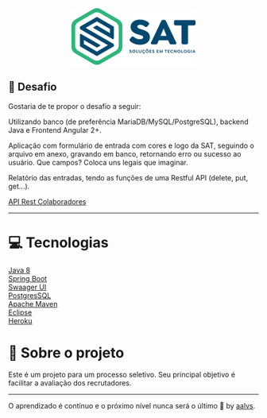 <div align='center'>
<img src=".github/logo.png" width='250'>
</div>

## 🚀 Desafio

Gostaria de te propor o desafio a seguir:

Utilizando banco (de preferência MariaDB/MySQL/PostgreSQL), backend Java e Frontend Angular 2+.

Aplicação com formulário de entrada com cores e logo da SAT, seguindo o arquivo em anexo, gravando em banco, retornando erro ou sucesso ao usuário. Que campos? Coloca uns legais que imaginar.

Relatório das entradas, tendo as funções de uma Restful API (delete, put, get...).


[API Rest Colaboradores](https://challenge-sat-apirest.herokuapp.com/swagger-ui.html#/colaborador-resource)

---

# 💻 Tecnologias

<a href='https://www.oracle.com/java/technologies/'>Java 8</a>
<br/>
<a href='https://spring.io/projects/spring-boot'>Spring Boot</a>
<br/>
<a href='https://swagger.io/tools/swagger-ui/'>Swaager UI</a>
<br/>
<a href='https://www.postgresql.org/'>PostgresSQL</a>
<br/>
<a href='http://maven.apache.org/'>Apache Maven</a>
<br/>
<a href='https://www.eclipse.org/'>Eclipse</a>
<br/>
<a href='heroku.com/'>Heroku</a>

# 📝 Sobre o projeto

Este é um projeto para um processo seletivo. Seu principal objetivo é facilitar a avaliação dos recrutadores.

---

O aprendizado é contínuo e o próximo nível nunca será o último 🚀 by [aalvs](https://app.rocketseat.com.br/me/aalvs).
